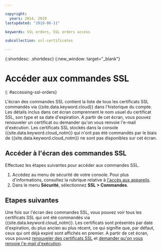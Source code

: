 ```yaml
---

copyright:
  years: 2014, 2019
lastupdated: "2019-06-11"

keywords: SSL orders, SSL orders access

subcollection: ssl-certificates

---
```


{:shortdesc: .shortdesc}
{:new_window: target="_blank"}

# Accéder aux commandes SSL
{: #accessing-ssl-orders}

L'écran des commandes SSL contient la liste de tous les certificats SSL commandés via {{site.data.keyword.cloud}} dans l'historique du compte. Les détails inclus dans cet écran comprennent le nom usuel du certificat SSL, son type et sa date d'expiration. A partir de cet écran,
vous pouvez renouveler un certificat ou demander qu'on vous renvoie l'e-mail d'exécution. Les certificats SSL stockés dans la console {{site.data.keyword.cloud_notm}} qui n'ont pas été commandés par le biais de {{site.data.keyword.cloud_notm}} ne sont pas disponibles sur cet écran. 

## Accéder à l'écran des commandes SSL

Effectuez les étapes suivantes pour accéder aux commandes SSL. 

1. Accédez au menu de sécurité de votre console. Pour plus d'informations, consultez la rubrique relative à [l'accès aux appareils](/docs/infrastructure/ssl-certificates?topic=virtual-servers-navigating-devices). 
2. Dans le menu **Sécurité**, sélectionnez **SSL > Commandes**.

## Etapes suivantes

Une fois sur l'écran des commandes SSL, vous pouvez voir tous les certificats SSL
qui ont été commandés via {{site.data.keyword.cloud_notm}}. Les certificats sont présentés par date d'expiration, du plus ancien au plus récent, ce qui signifie que, par défaut, ceux qui ont déjà expiré sont affichés en premier. A partir de cet écran, vous pouvez [renouveler des certificats SSL](/docs/infrastructure/ssl-certificates?topic=ssl-certificates-renewing-ssl-certificates#renewing-an-ssl-certificate) et [demander qu'on vous renvoie l'e-mail d'exécution](/docs/infrastructure/ssl-certificates?topic=ssl-certificates-requesting-an-ssl-certificate-fulfillment-email).
